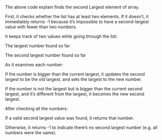 The above code explain finds the second Largest element of array.

First, it checks whether the list has at least two elements. If it doesn’t, it immediately returns -1 because it’s impossible to have a second-largest value with fewer than two numbers.

It keeps track of two values while going through the list:

  The largest number found so far

  The second largest number found so far

As it examines each number:

  If the number is bigger than the current largest, it updates the second largest to be the old largest, and sets the largest to the new number.

  If the number is not the largest but is bigger than the current second largest, and it’s different from the largest, it becomes the new second largest.

After checking all the numbers:

  If a valid second largest value was found, it returns that number.

  Otherwise, it returns -1 to indicate there’s no second largest number (e.g. all numbers were the same).

